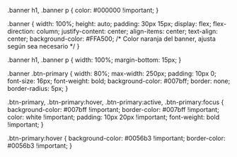 .banner h1, .banner p {
    color: #000000 !important;
}

.banner {
    width: 100%;
    height: auto;
    padding: 30px 15px;
    display: flex;
    flex-direction: column;
    justify-content: center;
    align-items: center;
    text-align: center;
    background-color: #FFA500; /* Color naranja del banner, ajusta según sea necesario */
}

.banner h1, .banner p {
    width: 100%;
    margin-bottom: 15px;
}


.banner .btn-primary {
    width: 80%;
    max-width: 250px;
    padding: 10px 0;
    font-size: 16px;
    font-weight: bold;
    background-color: #007bff;
    border: none;
    border-radius: 5px;
}




.btn-primary, .btn-primary:hover, .btn-primary:active, .btn-primary:focus {
    background-color: #007bff !important;
    border-color: #007bff !important;
    color: white !important;
    padding: 10px 20px !important;
    font-weight: bold !important;
}

.btn-primary:hover {
    background-color: #0056b3 !important;
    border-color: #0056b3 !important;
}

<link rel="stylesheet" href="path/to/bootstrap.min.css">
<link rel="stylesheet" href="path/to/custom-styles.css">
